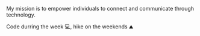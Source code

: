 My mission is to empower individuals to connect and communicate through technology.

Code durring the week 💻, hike on the weekends ⛰️
